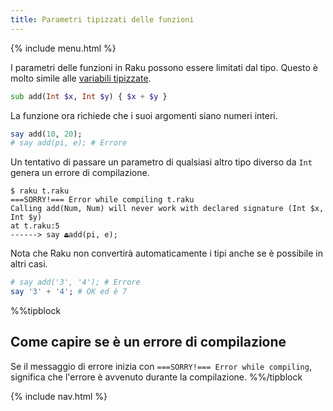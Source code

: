 ```yaml
---
title: Parametri tipizzati delle funzioni
---
```


{% include menu.html %}

I parametri delle funzioni in Raku possono essere limitati dal tipo. Questo è molto simile alle [variabili tipizzate](/it/essentials/typed-variables/type-constraints/).

```raku
sub add(Int $x, Int $y) { $x + $y }
```

La funzione ora richiede che i suoi argomenti siano numeri interi.

```raku
say add(10, 20);
# say add(pi, e); # Errore
```

Un tentativo di passare un parametro di qualsiasi altro tipo diverso da `Int` genera un errore di compilazione.

```
$ raku t.raku
===SORRY!=== Error while compiling t.raku
Calling add(Num, Num) will never work with declared signature (Int $x, Int $y)
at t.raku:5
------> say ⏏add(pi, e);
```

Nota che Raku non convertirà automaticamente i tipi anche se è possibile in altri casi.

```raku
# say add('3', '4'); # Errore
say '3' + '4'; # OK ed è 7
```

%%tipblock
## Come capire se è un errore di compilazione
Se il messaggio di errore inizia con `===SORRY!=== Error while compiling`, significa che l'errore è avvenuto durante la compilazione.
%%/tipblock

{% include nav.html %}